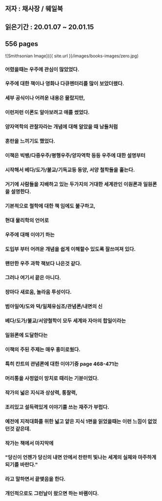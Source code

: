 ## 저자 : 채사장 / 웨일북

## 읽은기간 : 20.01.07 ~ 20.01.15

## 556 pages

![Smithsonian Image]({{ site.url }}/images/books-images/zero.jpg)


### 어렸을때는 우주에 관심이 많았었다.

### 우주에 대한 책이나 영화나 다큐멘터리를 많이 보았더랬다.

### 세부 공식이나 어려운 내용은 몰랐지만,

### 이런저런 이론도 알아보려고 애를 썼었다.

### 양자역학의 관찰자라는 개념에 대해 알았을 때 남들처럼

### 혼란을 느끼기도 했었다.

### 이책은 빅뱅/다중우주/평행우주/양자역학 등등 우주에 대한 설명부터

### 시작해서 베다/도가/불교/기독교등 동양, 서양 철학들을 훑는다.

### 거기에 사람들을 지배하고 있는 두가지의 거대한 세계관인 이원론과 일원론을 설명한다.

### 기본적으로 철학에 대한 책 임에도 불구하고,

### 현대 물리학의 언어로

### 우주에 대해 이야기 하는

### 도입부 부터 어려운 개념을 쉽게 이해할수 있도록 잘쓰여져 있다.

### 왠만한 우주 과학 책보다 나은것 같다.

### 그러나 여기서 끝은 아니다.

### 장마다 새로움, 놀라움 투성이다.

### 범아일여/도와 덕/일체유심조/관념론/내면의 신

### 베다/도가/불교/서양철학이 모두 세계와 자아의 합일이라는

### 일원론에 도달한다는

### 이책의 주된 주제는 매우 흥미로웠다.

### 특히 칸트의 관념론에 대한 이야기중 page 468-471는

### 머리통을 사정없이 망치로 때리는 기분이었다.

### 작가의 넓은 지식과 상상력, 통찰력,

### 조리있고 설득력있게 이야기를 쓰는 재주가 부럽다.

### 예전에 지적대화를 위한 넓고 얕은 지식 1편을 읽었을때는 이런 느낌이 없었던것 같은데.


### 작가는 책에서 마지막에

### "당신이 언젠가 당신의 내면 안에서 찬란히 빛나는 세계의 실체와 마주하게 되기를 바란다."

### 라고 말하면서 끝맺음을 한다.

### 개인적으로도 그런날이 왔으면 하는 바램이다.
